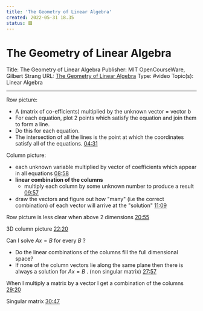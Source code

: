 ```yaml
---
title: 'The Geometry of Linear Algebra'
created: 2022-05-31 18.35
status: 🟥
---
```

# The Geometry of Linear Algebra
Title: The Geometry of Linear Algebra
Publisher: MIT OpenCourseWare, Gilbert Strang
URL: [The Geometry of Linear Algebra](!https://youtu.be/J7DzL2_Na80)
Type: #video
Topic(s): Linear Algebra

---

Row picture:
- A (matrix of co-efficients) multiplied by the unknown vector = vector b 
- For each equation, plot 2 points which satisfy the equation and join them to form a line.
- Do this for each equation.
- The intersection of all the lines is the point at which the coordinates satisfy all of the equations.
[04:31](https://youtu.be/J7DzL2_Na80#t=271.6151619771118)

Column picture:
- each unknown variable multiplied by vector of coefficients which appear in all equations
[08:58](https://youtu.be/J7DzL2_Na80#t=538.8375540095367)
- **linear combination of the columns**
	- multiply each column by some unknown number to produce a result 
[09:57](https://youtu.be/J7DzL2_Na80#t=597.5862409351502)
- draw the vectors and figure out how "many" (i.e the correct combination) of each vector will arrive at the "solution"
[11:09](https://youtu.be/J7DzL2_Na80#t=669.399718956131)


Row picture is less clear when above 2 dimensions
[20:55](https://youtu.be/J7DzL2_Na80#t=1255.6284970534057)

3D column picture 
[22:20](https://youtu.be/J7DzL2_Na80#t=1340.4423869008178)

Can I solve $Ax=B$ for every $B$ ?
- Do the linear combinations of the columns fill the full dimensional space?
- If none of the column vectors lie along the same plane then there is always a solution for $Ax=B$ . (non singular matrix)
[27:57](https://youtu.be/J7DzL2_Na80#t=1677.81607209346)

When I multiply a matrix by a vector I get a combination of the columns
[29:20](https://youtu.be/J7DzL2_Na80#t=1760.772101)

Singular matrix 
[30:47](https://youtu.be/J7DzL2_Na80#t=1847.1555370228882)




